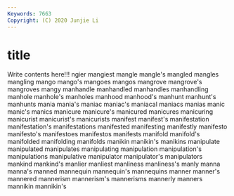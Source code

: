 ```yaml
---
Keywords: 7663
Copyright: (C) 2020 Junjie Li
---
```


# title

Write contents here!!!
ngier 
mangiest 
mangle 
mangle's 
mangled 
mangles 
mangling 
mango 
mango's
mangoes 
mangos 
mangrove 
mangrove's 
mangroves 
mangy 
manhandle 
manhandled 
manhandles 
manhandling
manhole 
manhole's 
manholes 
manhood 
manhood's 
manhunt 
manhunt's 
manhunts 
mania 
mania's
maniac 
maniac's 
maniacal 
maniacs 
manias 
manic 
manic's 
manics 
manicure 
manicure's
manicured 
manicures 
manicuring 
manicurist 
manicurist's 
manicurists 
manifest 
manifest's 
manifestation 
manifestation's
manifestations 
manifested 
manifesting 
manifestly 
manifesto 
manifesto's 
manifestoes 
manifestos 
manifests 
manifold
manifold's 
manifolded 
manifolding 
manifolds 
manikin 
manikin's 
manikins 
manipulate 
manipulated 
manipulates
manipulating 
manipulation 
manipulation's 
manipulations 
manipulative 
manipulator 
manipulator's 
manipulators 
mankind 
mankind's
manlier 
manliest 
manliness 
manliness's 
manly 
manna 
manna's 
manned 
mannequin 
mannequin's
mannequins 
manner 
manner's 
mannered 
mannerism 
mannerism's 
mannerisms 
mannerly 
manners 
mannikin
mannikin's 
